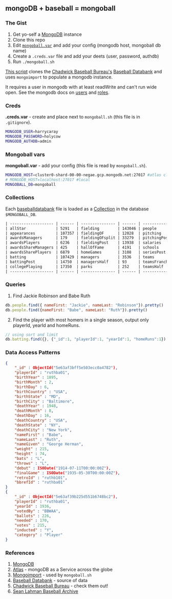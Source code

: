 ## mongoDB + baseball = mongoball

### The Gist

1. Get yo-self a [MongoDB](https://www.mongodb.com/cloud/atlas) instance
1. Clone this repo
1. Edit [`mongoball.var`](/mongoball.var) and add your config (mongodb host, mongoball db name)
1. Create a `.creds.var` file and add your deets (user, password, authdb)
1. Run `./mongoball.sh`

[This script](/mongoball.sh) clones the [Chadwick Baseball Bureau's](https://github.com/chadwickbureau) [Baseball Databank](https://github.com/chadwickbureau/baseballdatabank) and uses `mongoimport` to populate a mongodb instance.

It requires a user in mongodb with at least readWrite and can't run wide open.  See the mongodb docs on [users](https://docs.mongodb.com/manual/core/security-users/) and [roles](https://docs.mongodb.com/manual/reference/built-in-roles/).

### Creds

**.creds.var** - create and place next to `mongoball.sh` (this file is in `.gitignore`).

```bash
MONGODB_USER=harrycaray
MONGODB_PASSWORD=holycow
MONGODB_AUTHDB=admin
```

### Mongoball vars

**mongoball.var** - add your config (this file is read by `mongoball.sh`).

```bash
MONGODB_HOST=cluster0-shard-00-00-negae.gcp.mongodb.net:27017 #atlas cluster
# MONGODB_HOST=localhost:27017 #local
MONGOBALL_DB=mongoball
```

### Collections

Each [baseballdatabank](https://github.com/chadwickbureau/baseballdatabank) file is loaded as a [Collection](https://docs.mongodb.com/manual/core/databases-and-collections/) in the database `$MONGOBALL_DB`.

```txt
| ------------------- | ------ | --------------- | ------ | --------------- | ----- |
| allStar             | 5291   | fielding        | 143046 | people          | 19878 |
| appearances         | 107357 | fieldingOF      | 12028  | pitching        | 47628 |
| awardsManagers      | 179    | fieldingOFsplit | 33279  | pitchingPost    | 5798  |
| awardsPlayers       | 6236   | fieldingPost    | 13938  | salaries        | 26428 |
| awardsShareManagers | 425    | hallOfFame      | 4191   | schools         | 1207  |
| awardsSharePlayers  | 6879   | homeGames       | 3108   | seriesPost      | 343   |
| batting             | 107429 | managers        | 3536   | teams           | 2925  |
| battingPost         | 14750  | managersHalf    | 93     | teamsFranchises | 120   |
| collegePlaying      | 17350  | parks           | 252    | teamsHalf       | 52    |
| ------------------- | ------ | --------------- | ------ | --------------- | ----- |
```

### Queries

1. Find Jackie Robinson and Babe Ruth

```javascript
db.people.find({ nameFirst: "Jackie", nameLast: "Robinson"}).pretty()
db.people.find({nameFirst: "Babe", nameLast: "Ruth"}).pretty()
```

2. Find the player with most homers in a single season, output only playerId, yearId and homeRuns.

```javascript
// using sort and limit
db.batting.find({}, {"_id":1, "playerId":1, "yearId":1, "homeRuns":1}).sort({homeRuns:-1}).limit(1).pretty()
```

### Data Access Patterns

```json
{
	"_id" : ObjectId("5e63af3bff5e503ecc0a4782"),
	"playerId" : "ruthba01",
	"birthYear" : 1895,
	"birthMonth" : 2,
	"birthDay" : 6,
	"birthCountry" : "USA",
	"birthState" : "MD",
	"birthCity" : "Baltimore",
	"deathYear" : 1948,
	"deathMonth" : 8,
	"deathDay" : 16,
	"deathCountry" : "USA",
	"deathState" : "NY",
	"deathCity" : "New York",
	"nameFirst" : "Babe",
	"nameLast" : "Ruth",
	"nameGiven" : "George Herman",
	"weight" : 215,
	"height" : 74,
	"bats" : "L",
	"throws" : "L",
	"debut" : ISODate("1914-07-11T00:00:00Z"),
	"finalGame" : ISODate("1935-05-30T00:00:00Z"),
	"retroId" : "ruthb101",
	"bbrefId" : "ruthba01"
}
{
	"_id" : ObjectId("5e63af39b225d551b6748bc2"),
	"playerId" : "ruthba01",
	"yearId" : 1936,
	"votedBy" : "BBWAA",
	"ballots" : 226,
	"needed" : 170,
	"votes" : 215,
	"inducted" : "Y",
	"category" : "Player"
}
```

### References

1. [MongoDB](https://mongodb.com)
1. [Atlas](https://atlas.mongodb.com) - mongoDB as a Service across the globe
1. [Mongoimport](https://docs.mongodb.com/manual/reference/program/mongoimport/) - used by `mongoball.sh`
1. [Baseball Databank](https://github.com/chadwickbureau/baseballdatabank) - source of data
1. [Chadwick Baseball Bureau](https://github.com/chadwickbureau) - check them out!
1. [Sean Lahman Baseball Archive](http://www.seanlahman.com/baseball-archive/statistics/)
